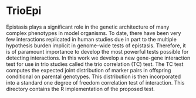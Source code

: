 # TrioEpi
Epistasis plays a significant role in the genetic architecture of many complex phenotypes in model organisms. To date, there have been very few interactions replicated in human studies due in part to the multiple hypothesis  burden implicit in genome-wide tests of epistasis. Therefore, it is of paramount importance to develop the most powerful  tests possible for detecting interactions. In this work we develop a new gene-gene interaction test for use in trio studies 
called the trio correlation (TC) test. The TC test computes the expected joint distribution of marker pairs in offspring conditional on parental genotypes. This distribution is then incorporated into a standard one degree of freedom correlation  test of interaction.  This directory contains the R implementation of the proposed test.
